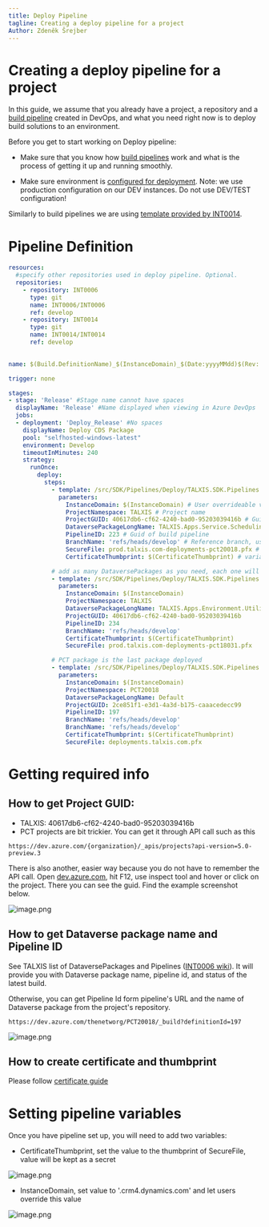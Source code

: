 ```yaml
---
title: Deploy Pipeline
tagline: Creating a deploy pipeline for a project
Author: Zdeněk Šrejber
---
```


# **Creating a deploy pipeline for a project**
In this guide, we assume that you already have a project, a repository and a [build pipeline](src/en/developer-guide/platform/pipelines/build.md) created in DevOps, and what you need right now is to deploy build solutions to an environment. 

Before you get to start working on Deploy pipeline:
- Make sure that you know how [build pipelines](src/en/developer-guide/platform/pipelines/build.md) work and what is the process of getting it up and running smoothly. 

- Make sure environment is [configured for deployment](https://dev.azure.com/thenetworg/INT0006/_wiki/wikis/INT0006.wiki/318/Environment-Configuration). 
Note: we use production configuration on our DEV instances. Do not use DEV/TEST configuration!

Similarly to build pipelines we are using [template provided by INT0014](https://dev.azure.com/thenetworg/_git/INT0014?path=%2Fsrc%2FSDK%2FPipelines%2FDeploy%2FTALXIS.SDK.Pipelines.Deploy.Apps.yml).

# Pipeline Definition

```yml
resources:
  #specify other repositories used in deploy pipeline. Optional.
  repositories:
    - repository: INT0006
      type: git
      name: INT0006/INT0006
      ref: develop
    - repository: INT0014
      type: git
      name: INT0014/INT0014
      ref: develop
  

name: $(Build.DefinitionName)_$(InstanceDomain)_$(Date:yyyyMMdd)$(Rev:.r)

trigger: none 

stages:
- stage: 'Release' #Stage name cannot have spaces
  displayName: 'Release' #Name displayed when viewing in Azure DevOps
  jobs:
  - deployment: 'Deploy_Release' #No spaces
    displayName: Deploy CDS Package
    pool: "selfhosted-windows-latest"
    environment: Develop
    timeoutInMinutes: 240 
    strategy:
      runOnce:
        deploy:
          steps:
            - template: /src/SDK/Pipelines/Deploy/TALXIS.SDK.Pipelines.Deploy.Apps.yml@INT0014
              parameters:
                InstanceDomain: $(InstanceDomain) # User overrideable variable to insert domain of target environment. Do not change.
                ProjectNamespace: TALXIS # Project name
                ProjectGUID: 40617db6-cf62-4240-bad0-95203039416b # Guid of a project
                DataversePackageLongName: TALXIS.Apps.Service.Scheduling.Packages.Model # Name of the Dataverse package. TALXIS Dataverse packages contain information about existing dependecies.
                PipelineID: 223 # Guid of build pipeline 
                BranchName: 'refs/heads/develop' # Reference branch, usually develop or master
                SecureFile: prod.talxis.com-deployments-pct20018.pfx # it is a certificate used for the connection to the target environment. Check first if secure file already exists, if not create one
                CertificateThumbprint: $(CertificateThumbprint) # variable, don't overwrite. If project has securefile already, there is a thumbprint as well

            # add as many DataversePackages as you need, each one will be using one template call 
            - template: /src/SDK/Pipelines/Deploy/TALXIS.SDK.Pipelines.Deploy.Apps.yml@INT0014
              parameters:
                InstanceDomain: $(InstanceDomain)
                ProjectNamespace: TALXIS
                DataversePackageLongName: TALXIS.Apps.Environment.Utility.Packages.Default
                ProjectGUID: 40617db6-cf62-4240-bad0-95203039416b
                PipelineID: 234
                BranchName: 'refs/heads/develop'
                CertificateThumbprint: $(CertificateThumbprint)
                SecureFile: prod.talxis.com-deployments-pct18031.pfx

            # PCT package is the last package deployed
            - template: /src/SDK/Pipelines/Deploy/TALXIS.SDK.Pipelines.Deploy.Apps.yml@INT0014
              parameters:
                InstanceDomain: $(InstanceDomain)
                ProjectNamespace: PCT20018
                DataversePackageLongName: Default
                ProjectGUID: 2ce851f1-e3d1-4a3d-b175-caaacedecc99
                PipelineID: 197
                BranchName: 'refs/heads/develop'
                BranchName: 'refs/heads/develop'
                CertificateThumbprint: $(CertificateThumbprint)
                SecureFile: deployments.talxis.com.pfx
```
# Getting required info 
## How to get Project GUID:
  - TALXIS: 40617db6-cf62-4240-bad0-95203039416b
  - PCT projects are bit trickier. You can get it through API call such as this 
```
https://dev.azure.com/{organization}/_apis/projects?api-version=5.0-preview.3
```
 There is also another, easier way because you do not have to remember the API call. Open [dev.azure.com](https://dev.azure.com/), hit F12, use inspect tool and hover or click on the project. There you can see the guid. Find the example screenshot below.

![image.png](/.attachments/DeployPipeline/ProjectGUID.png)

## How to get Dataverse package name and Pipeline ID
See TALXIS list of DataversePackages and Pipelines ([INT0006 wiki](https://dev.azure.com/thenetworg/INT0006/_wiki/wikis/INT0006.wiki/4060/List-of-Build-Pipelines)). It will provide you with Dataverse package name, pipeline id, and status of the latest build.

Otherwise, you can get Pipeline Id form pipeline's URL and the name of Dataverse package from the project's repository.
```url
https://dev.azure.com/thenetworg/PCT20018/_build?definitionId=197
```
![image.png](/.attachments/DeployPipeline/pipelineID.png)

## How to create certificate and thumbprint
Please follow [certificate guide](https://dev.azure.com/thenetworg/INT0006/_wiki/wikis/INT0006.wiki/2153/Release-Pipeline)

# Setting pipeline variables

Once you have pipeline set up, you will need to add two variables:

- CertificateThumbprint, set the value to the thumbprint of SecureFile, value will be kept as a secret 

![image.png](/.attachments/DeployPipeline/deployvariable1.png)

- InstanceDomain, set value to '.crm4.dynamics.com' and let users override this value

![image.png](/.attachments/DeployPipeline/deployvariable2.png)







